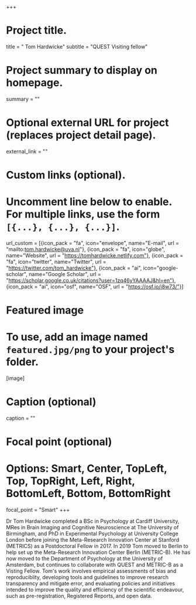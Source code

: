 +++
# Project title.
title = " Tom Hardwicke"
subtitle = "QUEST Visiting fellow"

# Project summary to display on homepage.
summary = ""

# Optional external URL for project (replaces project detail page).
external_link = ""

# Custom links (optional).
#   Uncomment line below to enable. For multiple links, use the form `[{...}, {...}, {...}]`.
url_custom = [{icon_pack = "fa", icon="envelope", name="E-mail", url = "mailto:tom.hardwicke@uva.nl"}, {icon_pack = "fa", icon="globe", name="Website", url = "https://tomhardwicke.netlify.com"}, {icon_pack = "fa", icon="twitter", name="Twitter", url = "https://twitter.com/tom_hardwicke"}, {icon_pack = "ai", icon="google-scholar", name="Google Scholar", url = "https://scholar.google.co.uk/citations?user=1zq46yYAAAAJ&hl=en"}, {icon_pack = "ai", icon="osf", name="OSF", url = "https://osf.io/i8w73/"}]

# Featured image
# To use, add an image named `featured.jpg/png` to your project's folder. 
[image]
  # Caption (optional)
  caption = ""
  
  # Focal point (optional)
  # Options: Smart, Center, TopLeft, Top, TopRight, Left, Right, BottomLeft, Bottom, BottomRight
  focal_point = "Smart"
+++

Dr Tom Hardwicke completed a BSc in Psychology at Cardiff University, MRes in Brain Imaging and Cognitive Neuroscience at The University of Birmingham, and PhD in Experimental Psychology at University College London before joining the Meta-Research Innovation Center at Stanford (METRICS) as a Postdoctoral Fellow in 2017. In 2019 Tom moved to Berlin to help set up the Meta-Research Innovation Center Berlin (METRIC-B). He has now moved to the Department of Psychology at the University of Amsterdam, but continues to collaborate with QUEST and METRIC-B as a Visting Fellow. Tom's work involves empirical assessments of bias and reproduciblity, developing tools and guidelines to improve research transparency and mitigate error, and evaluating policies and initiatives intended to improve the quality and efficiency of the scientific endeavour, such as pre-registration, Registered Reports, and open data. 
